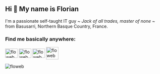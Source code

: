 ## Hi 👋 My name is Florian

I'm a passionate self-taught IT guy <em>~ Jack of all trades, master of none ~</em> from Basusarri, Northern Basque Country, France.

<h3 align="left">Find me basically anywhere:</h3>
<p align="left">
<a href="https://twitter.com/floweb" target="blank"><img align="center" src="https://raw.githubusercontent.com/rahuldkjain/github-profile-readme-generator/master/src/images/icons/Social/twitter.svg" alt="floweb@twitter" height="30" width="40" /></a>
<a href="https://linkedin.com/in/floweb" target="blank"><img align="center" src="https://raw.githubusercontent.com/rahuldkjain/github-profile-readme-generator/master/src/images/icons/Social/linked-in-alt.svg" alt="floweb@linkedin" height="30" width="40" /></a>
<a href="https://discord.gg/floweb#6900" target="blank"><img align="center" src="https://raw.githubusercontent.com/rahuldkjain/github-profile-readme-generator/master/src/images/icons/Social/discord.svg" alt="floweb@discord" height="30" width="40" /></a>
<a href="https://www.discogs.com/fr/user/floweb/collection" target="blank"><img align="center" alt="floweb@discogs" src="https://upload.wikimedia.org/wikipedia/commons/thumb/6/69/Discogs_record_icon.svg/32px-Discogs_record_icon.svg.png" height="40" width="40" /></a>
</p>

<p><img align="left" src="https://github-readme-stats.vercel.app/api/top-langs?username=floweb&show_icons=true&locale=en&layout=compact" alt="floweb" /></p>
